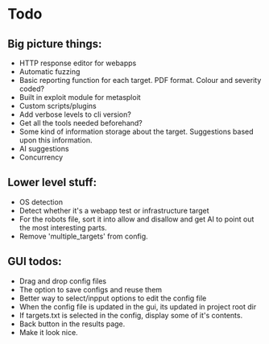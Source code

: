 # Todo

## Big picture things:
- HTTP response editor for webapps
- Automatic fuzzing
- Basic reporting function for each target. PDF format. Colour and severity coded?
- Built in exploit module for metasploit
- Custom scripts/plugins
- Add verbose levels to cli version?
- Get all the tools needed beforehand?
- Some kind of information storage about the target. Suggestions based upon this information.
- AI suggestions
- Concurrency

## Lower level stuff:
- OS detection
- Detect whether it's a webapp test or infrastructure target
- For the robots file, sort it into allow and disallow and get AI to point out the most interesting parts. 
- Remove 'multiple_targets' from config.

## GUI todos:
- Drag and drop config files
- The option to save configs and reuse them
- Better way to select/inpput options to edit the config file
- When the config file is updated in the gui, its updated in project root dir
- If targets.txt is selected in the config, display some of it's contents.
- Back button in the results page.
- Make it look nice.